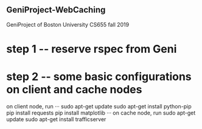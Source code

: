 ## GeniProject-WebCaching
GeniProject of Boston University CS655 fall 2019

# step 1 -- reserve rspec from Geni
# step 2 -- some basic configurations on client and cache nodes
on client node, run
···
	sudo apt-get update
	sudo apt-get install python-pip
  pip install requests
  pip install matplotlib
···
on cache node, run
  	sudo apt-get update
  	sudo apt-get install trafficserver
